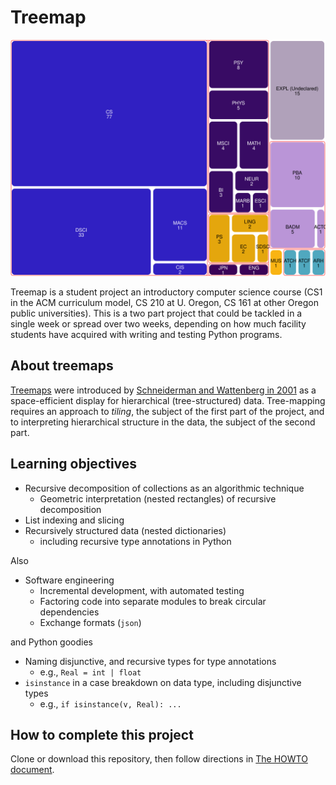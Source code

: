 # Treemap

![A treemap of CS course enrollment by major](docs/img/majors-23F.svg)

Treemap is a student project an introductory computer science course
(CS1 in the ACM curriculum model, CS 210 at U. Oregon, CS 161 at 
other Oregon public universities). This is a two part project that 
could be tackled in a single week or 
spread over two weeks, depending on how much facility students have 
acquired with writing and testing Python programs.  

## About treemaps

[Treemaps](https://en.wikipedia.org/wiki/Treemapping) were
introduced by [Schneiderman and Wattenberg in 2001](
https://dl.acm.org/doi/10.1145/102377.115768)
as a space-efficient display for hierarchical (tree-structured) data.
Tree-mapping requires an approach to _tiling_, the subject of the 
first part of the project, and to interpreting hierarchical structure 
in the data, the subject of the second part. 


## Learning objectives

- Recursive decomposition of collections as an algorithmic technique
    - Geometric interpretation (nested rectangles) of recursive 
      decomposition
- List indexing and slicing 
- Recursively structured data (nested dictionaries) 
  - including recursive type annotations in Python

Also 

- Software engineering
  - Incremental development, with automated testing
  - Factoring code into separate modules to break circular dependencies
  - Exchange formats (`json`) 

and Python goodies

- Naming disjunctive, and recursive types for type annotations
  - e.g., `Real = int | float`
- `isinstance` in a case breakdown on data type, including disjunctive 
  types
  - e.g., `if isinstance(v, Real): ...`


## How to complete this project

Clone or download this repository, then follow directions in
[The HOWTO document](docs/HOWTO-Treemap.md).
